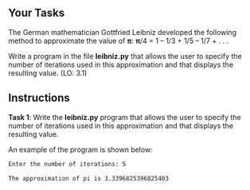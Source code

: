 ## Your Tasks

The German mathematician Gottfried Leibniz developed the following method to approximate the value of **π**: **π**/4 = 1 – 1/3 + 1/5 – 1/7 + . . .

Write a program in the file **leibniz.py** that allows the user to specify the number of iterations used in this approximation and that displays the resulting value. (LO: 3.1)

## Instructions

**Task 1**: Write the **leibniz.py** program that allows the user to specify the number of iterations used in this approximation and that displays the resulting value.

An example of the program is shown below:

```txt
Enter the number of iterations: 5

The approximation of pi is 3.3396825396825403
```